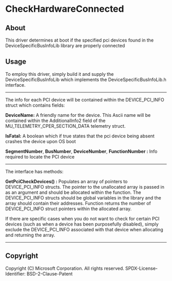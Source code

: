 # CheckHardwareConnected

## About
This driver determines at boot if the specified pci devices found in the DeviceSpecificBusInfoLib library are properly connected

## Usage
To employ this driver, simply build it and supply the DeviceSpecificBusInfoLib which implements the DeviceSpecificBusInfoLib.h interface. 

---------------

The info for each PCI device will be contained within the DEVICE_PCI_INFO struct which contains fields:

**DeviceName:** A friendly name for the device. This Ascii name will be contained within the AdditionalInfo2 field of the MU_TELEMETRY_CPER_SECTION_DATA telemetry struct.

**IsFatal:** A boolean which if true states that the pci device being absent crashes the device upon OS boot

**SegmentNumber**, **BusNumber**, **DeviceNumber**, **FunctionNumber :** Info required to locate the PCI device

---------------

The interface has methods:

**GetPciCheckDevices() :** Populates an array of pointers to DEVICE_PCI_INFO structs. The pointer to the unallocated array is passed in as an argument and should be allocated within the function. The DEVICE_PCI_INFO structs should be global variables in the library and the array should contain their addresses. Function returns the number of DEVICE_PCI_INFO struct pointers within the allocated array.

If there are specific cases when you do not want to check for certain PCI devices (such as when a device has been purposefully disabled), simply exclude the DEVICE_PCI_INFO associated with that device when allocating and returning the array.

---------------

## Copyright
Copyright (C) Microsoft Corporation. All rights reserved.
SPDX-License-Identifier: BSD-2-Clause-Patent
